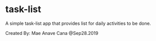 # task-list
A simple task-list app that provides list for daily activities to be done.

Created By: Mae Anave Cana
@Sep28.2019
